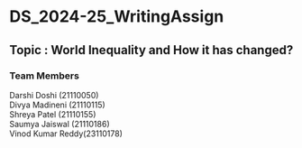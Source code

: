 # DS_2024-25_WritingAssign  


## Topic : World Inequality and How it has changed?  

### Team Members  

Darshi Doshi (21110050)   
Divya Madineni (21110115)   
Shreya Patel (21110155)  
Saumya Jaiswal (21110186)  
Vinod Kumar Reddy(23110178)  
